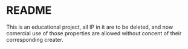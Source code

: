 # README

This is an educational project, all IP in it are to be deleted, and now comercial use of those properties
are allowed without concent of their corresponding creater.
